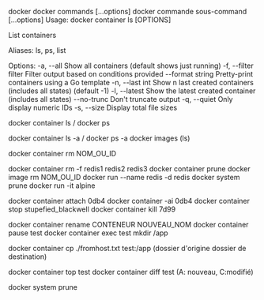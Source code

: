 docker
docker commands [...options]
docker commande sous-command [...options]
Usage:	docker container ls [OPTIONS]

List containers

Aliases:
  ls, ps, list

Options:
  -a, --all             Show all containers (default shows just running)
  -f, --filter filter   Filter output based on conditions provided
      --format string   Pretty-print containers using a Go template
  -n, --last int        Show n last created containers (includes all
                        states) (default -1)
  -l, --latest          Show the latest created container (includes all
                        states)
      --no-trunc        Don't truncate output
  -q, --quiet           Only display numeric IDs
  -s, --size            Display total file sizes

  docker container ls / docker ps

  docker container ls -a / docker ps -a
  docker images (ls)

  docker container rm NOM_OU_ID

  docker container rm -f redis1 redis2 redis3
  docker container prune
  docker image rm NOM_OU_ID
  docker run --name redis -d redis
  docker system prune
  docker run -it alpine

  docker container attach 0db4
  docker container -ai 0db4
  docker container stop stupefied_blackwell
  docker container kill 7d99

  docker container rename CONTENEUR NOUVEAU_NOM
  docker container pause test
  docker container exec test mkdir /app

  docker container cp ./fromhost.txt test:/app (dossier d'origine dossier de destination)

  docker container top test
  docker container diff test (A: nouveau, C:modifié)

  docker system prune
